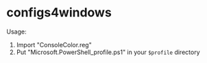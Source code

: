 # configs4windows

Usage:

1. Import "ConsoleColor.reg"
2. Put "Microsoft.PowerShell_profile.ps1" in your `$profile` directory
